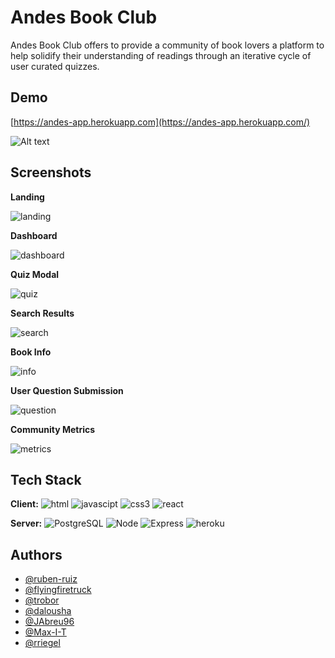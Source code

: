 
# Andes Book Club

Andes Book Club offers to provide a community of book lovers a platform to help solidify their understanding of readings through an iterative cycle of user curated quizzes.


## Demo

[https://andes-app.herokuapp.com](https://andes-app.herokuapp.com/)

![Alt text](https://media.giphy.com/media/ppNoz5iCQtMZg7b7CV/giphy.gif)

  
## Screenshots
**Landing**

![landing](https://imgur.com/X1DQZJs.jpg)

**Dashboard**

![dashboard](https://imgur.com/VAqcPDo.jpg)

**Quiz Modal**

![quiz](https://imgur.com/T9Btt6u.jpg)

**Search Results**

![search](https://imgur.com/C74idTF.jpg)

**Book Info**

![info](https://imgur.com/X1DQZJs.jpg)

**User Question Submission**

![question](https://imgur.com/sXZsjZq.jpg)

**Community Metrics**

![metrics](https://imgur.com/gEumyNB.jpg)

  
## Tech Stack

**Client:**
![html](https://img.shields.io/badge/HTML5-E34F26?style=for-the-badge&logo=html5&logoColor=white)
![javascipt](https://img.shields.io/badge/JavaScript-F7DF1E?style=for-the-badge&logo=javascript&logoColor=black)
![css3](https://img.shields.io/badge/CSS3-1572B6?style=for-the-badge&logo=css3&logoColor=white)
![react](https://img.shields.io/badge/React-20232A?style=for-the-badge&logo=react&logoColor=61DAFB)

**Server:**
![PostgreSQL](https://img.shields.io/badge/PostgreSQL-316192?style=for-the-badge&logo=postgresql&logoColor=white)
![Node](https://img.shields.io/badge/Node.js-43853D?style=for-the-badge&logo=node.js&logoColor=white)
![Express](https://img.shields.io/badge/Express.js-404D59?style=for-the-badge)
![heroku](https://img.shields.io/badge/Heroku-430098?style=for-the-badge&logo=heroku&logoColor=white)  
## Authors

- [@ruben-ruiz](https://www.github.com/ruben-ruiz)
- [@flyingfiretruck](https://www.github.com/flyingfiretruck)
- [@trobor](https://www.github.com/trobor)
- [@dalousha](https://www.github.com/dalousha)
- [@JAbreu96](https://www.github.com/JAbreu96)
- [@Max-I-T](https://www.github.com/Max-I-T)
- [@rriegel](https://www.github.com/rriegel)
